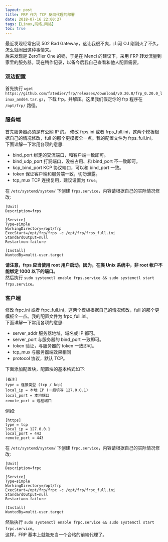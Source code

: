 ```yaml
---
layout: post
title: FRP 作为 TCP 反向代理的部署
date: 2018-07-16 22:00:27
tags: [Linux,网络,网站]
toc: true
---
```


最近发现经常出现 502 Bad Gateway，这让我很不爽，山河 OJ 刚刚火了不久，怎么就闹出这种事情来。  
后来发现是 ZeroTier One 的锅，于是在 Menci 的建议下，采用 FRP 转发流量到家里的服务器。现在稍作记录，以备今后我自己查看和他人配置需要。

### 双边配置
首先执行 `wget https://github.com/fatedier/frp/releases/download/v0.20.0/frp_0.20.0_linux_amd64.tar.gz`，下载 frp。并解压。这里我们假定你的 frp 程序在 `/opt/frp/` 路径。

### 服务端
首先服务器必须是有公网 IP 的。
修改 frps.ini 或者 frps_full.ini，这两个模板根据自己的情况修改，full 的那个更模板全一点。我的配置文件为 frps_full.ini。  
下面详解一下常用各项的意思:
- bind_port 绑定的交流端口，和客户端一致即可。
- bind_udp_port 打洞端口，没被占用、和 bind_port 不一致即可。
- kcp_bind_port KCP 协议端口，可以和 bind_port 一致。
- token 保证客户端和服务端一致，切勿泄露。
- tcp_mux TCP 连接复用，建议设置为 `true`。

在 `/etc/systemd/system/` 下创建 `frps.service`，内容请根据自己的实际情况修改:
```
[Unit]
Description=frps

[Service]
Type=simple
WorkingDirectory=/opt/frp
ExecStart=/opt/frp/frps -c /opt/frp/frps_full.ini
StandardOutput=null
Restart=on-failure

[Install]
WantedBy=multi-user.target
```
**请注意，frps 应当使用 root 用户启动。因为，在类 Unix 系统中，非 root 帐户不能绑定 1000 以下的端口。**  
然后执行 `sudo systemctl enable frps.service && sudo systemctl start frps.service`。

### 客户端
修改 frpc.ini 或者 frpc_full.ini，这两个模板根据自己的情况修改，full 的那个更模板全一点。我的配置文件为 frpc_full.ini。  
下面详解一下常用各项的意思:
- server_addr 服务器地址，域名或 IP 都可。
- server_port 与服务器的 bind_port 一致即可。
- token 验证，与服务器的 token 一致即可。
- tcp_mux 与服务器端效果相同
- protocol 协议，默认 TCP。

下面添加配置块，配置块的基本格式如下:
```
[备注]
type = 连接类型 (tcp / kcp)
local_ip = 本地 IP (一般填写 127.0.0.1)
local_port = 本地端口
remote_port = 远程端口
```
例如:
```
[https]
type = tcp
local_ip = 127.0.0.1
local_port = 443
remote_port = 443
```
在 `/etc/systemd/system/` 下创建 `frpc.service`，内容请根据自己的实际情况修改:
```
[Unit]
Description=frpc

[Service]
Type=simple
WorkingDirectory=/opt/frp
ExecStart=/opt/frp/frpc -c /opt/frp/frpc_full.ini
StandardOutput=null
Restart=on-failure

[Install]
WantedBy=multi-user.target
```
然后执行 `sudo systemctl enable frpc.service && sudo systemctl start frpc.service`。  
这样，FRP 基本上就能充当一个合格的前端代理了。
